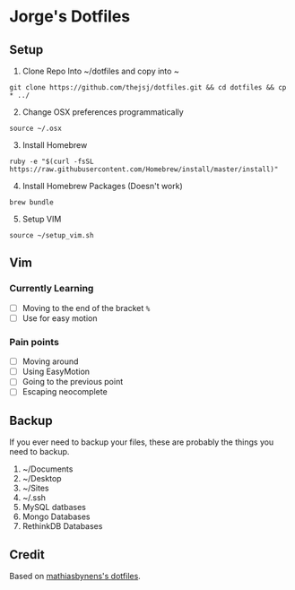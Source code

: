 # Jorge's Dotfiles

## Setup

1. Clone Repo Into ~/dotfiles and copy into ~

```
git clone https://github.com/thejsj/dotfiles.git && cd dotfiles && cp * ../
```

2. Change OSX preferences programmatically

```
source ~/.osx
```

3. Install Homebrew

```
ruby -e "$(curl -fsSL https://raw.githubusercontent.com/Homebrew/install/master/install)"
```

4. Install Homebrew Packages (Doesn't work)

```
brew bundle
```

5. Setup VIM

`source ~/setup_vim.sh`

## Vim

### Currently Learning

- [ ] Moving to the end of the bracket `%`
- [ ] Use <Leader><Leader> for easy motion

### Pain points

- [ ] Moving around
 - [ ] Using EasyMotion
 - [ ] Going to the previous point
- [ ] Escaping neocomplete

## Backup

If you ever need to backup your files, these are probably the things you need to backup.

1. ~/Documents
2. ~/Desktop
3. ~/Sites
4. ~/.ssh
5. MySQL datbases
6. Mongo Databases
7. RethinkDB Databases

## Credit
Based on [mathiasbynens's dotfiles](https://github.com/mathiasbynens/dotfiles).
